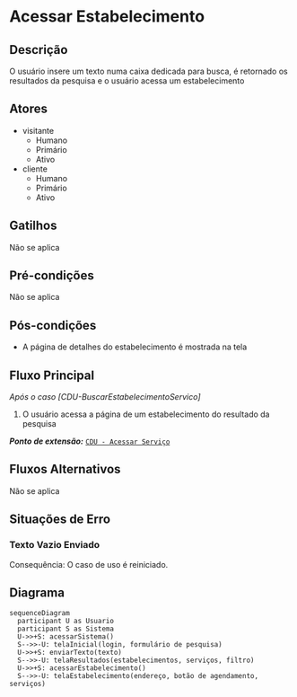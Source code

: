 # Acessar Estabelecimento

## Descrição

O usuário insere um texto numa caixa dedicada para busca, é retornado os resultados da pesquisa e o usuário acessa um estabelecimento

## Atores

- visitante
  - Humano
  - Primário
  - Ativo
- cliente
  - Humano
  - Primário
  - Ativo

## Gatilhos

Não se aplica

## Pré-condições

Não se aplica

## Pós-condições

- A página de detalhes do estabelecimento é mostrada na tela

## Fluxo Principal

_Após o caso [CDU-BuscarEstabelecimentoServico]_

1. O usuário acessa a página de um estabelecimento do resultado da pesquisa

_**Ponto de extensão:**_
[`CDU - Acessar Serviço`](./CDU-AcessarServico.md)

## Fluxos Alternativos

Não se aplica

## Situações de Erro

### Texto Vazio Enviado

Consequência: O caso de uso é reiniciado.

## Diagrama

```mermaid
sequenceDiagram
  participant U as Usuario
  participant S as Sistema
  U->>+S: acessarSistema()
  S-->>-U: telaInicial(login, formulário de pesquisa)
  U->>+S: enviarTexto(texto)
  S-->>-U: telaResultados(estabelecimentos, serviços, filtro)
  U->>+S: acessarEstabelecimento()
  S-->>-U: telaEstabelecimento(endereço, botão de agendamento, serviços)
```
